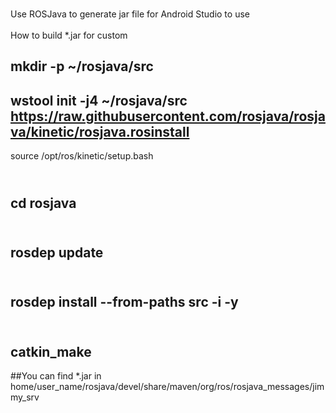 <br>Use ROSJava to generate jar file for Android Studio to use</br>
<br>How to build *.jar for custom </br>
## mkdir -p ~/rosjava/src 
##  wstool init -j4 ~/rosjava/src https://raw.githubusercontent.com/rosjava/rosjava/kinetic/rosjava.rosinstall
  source /opt/ros/kinetic/setup.bash
## <br>cd rosjava</br>
## <br>rosdep update</br>
## <br>rosdep install --from-paths src -i -y</br>
## <br>catkin_make</br>

##You can find *.jar in home/user_name/rosjava/devel/share/maven/org/ros/rosjava_messages/jimmy_srv
